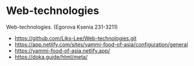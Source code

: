 # Web-technologies
Web-technologies. (Egorova Ksenia 231-3211)
* https://github.com/Liks-Lee/Web-technologies.git
* https://app.netlify.com/sites/yammi-food-of-asia/configuration/general
* https://yammi-food-of-asia.netlify.app/
* https://doka.guide/html/meta/
